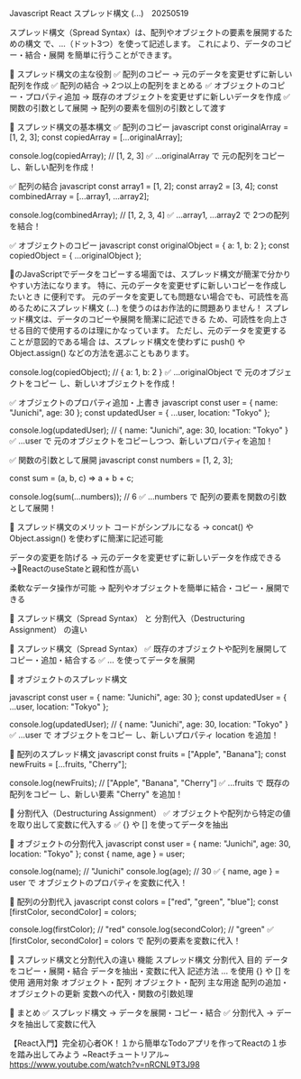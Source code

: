 Javascript React スプレッド構文 (...)　20250519

スプレッド構文（Spread Syntax）は、配列やオブジェクトの要素を展開するための構文 で、...（ドット3つ）を使って記述します。
これにより、データのコピー・結合・展開 を簡単に行うことができます。

🔹 スプレッド構文の主な役割
✅ 配列のコピー → 元のデータを変更せずに新しい配列を作成
✅ 配列の結合 → 2つ以上の配列をまとめる
✅ オブジェクトのコピー・プロパティ追加 → 既存のオブジェクトを変更せずに新しいデータを作成 ✅
関数の引数として展開 → 配列の要素を個別の引数として渡す

🔹 スプレッド構文の基本構文
✅ 配列のコピー
javascript
const originalArray = [1, 2, 3];
const copiedArray = [...originalArray];

console.log(copiedArray); // [1, 2, 3]
✅ ...originalArray で 元の配列をコピー し、新しい配列を作成！


✅ 配列の結合
javascript
const array1 = [1, 2];
const array2 = [3, 4];
const combinedArray = [...array1, ...array2];

console.log(combinedArray); // [1, 2, 3, 4]
✅ ...array1, ...array2 で 2つの配列を結合！

✅ オブジェクトのコピー
javascript
const originalObject = { a: 1, b: 2 };
const copiedObject = { ...originalObject };


🔹のJavaScriptでデータをコピーする場面では、スプレッド構文が簡潔で分かりやすい方法になります。
特に、元のデータを変更せずに新しいコピーを作成したいとき に便利です。
元のデータを変更しても問題ない場合でも、可読性を高めるためにスプレッド構文 (...) を使うのはお作法的に問題ありません！
スプレッド構文は、データのコピーや展開を簡潔に記述できる ため、可読性を向上させる目的で使用するのは理にかなっています。 
ただし、元のデータを変更することが意図的である場合 は、スプレッド構文を使わずに push() や Object.assign() などの方法を選ぶこともあります。


console.log(copiedObject); // { a: 1, b: 2 }
✅ ...originalObject で 元のオブジェクトをコピー し、新しいオブジェクトを作成！

✅ オブジェクトのプロパティ追加・上書き
javascript
const user = { name: "Junichi", age: 30 };
const updatedUser = { ...user, location: "Tokyo" };

console.log(updatedUser); // { name: "Junichi", age: 30, location: "Tokyo" }
✅ ...user で 元のオブジェクトをコピーしつつ、新しいプロパティを追加！

✅ 関数の引数として展開
javascript
const numbers = [1, 2, 3];

const sum = (a, b, c) => a + b + c;

console.log(sum(...numbers)); // 6
✅ ...numbers で 配列の要素を関数の引数として展開！

🚀 スプレッド構文のメリット
コードがシンプルになる → concat() や Object.assign() を使わずに簡潔に記述可能

データの変更を防げる → 元のデータを変更せずに新しいデータを作成できる→🔹ReactのuseStateと親和性が高い

柔軟なデータ操作が可能 → 配列やオブジェクトを簡単に結合・コピー・展開できる



🔹 スプレッド構文（Spread Syntax） と 分割代入（Destructuring Assignment） の違い

🔹 スプレッド構文（Spread Syntax）
✅ 既存のオブジェクトや配列を展開してコピー・追加・結合する
✅ ... を使ってデータを展開

📌 オブジェクトのスプレッド構文

javascript
const user = { name: "Junichi", age: 30 };
const updatedUser = { ...user, location: "Tokyo" };

console.log(updatedUser); // { name: "Junichi", age: 30, location: "Tokyo" }
✅ ...user で オブジェクトをコピー し、新しいプロパティ location を追加！

📌 配列のスプレッド構文
javascript
const fruits = ["Apple", "Banana"];
const newFruits = [...fruits, "Cherry"];

console.log(newFruits); // ["Apple", "Banana", "Cherry"]
✅ ...fruits で 既存の配列をコピー し、新しい要素 "Cherry" を追加！


🔹 分割代入（Destructuring Assignment）
✅ オブジェクトや配列から特定の値を取り出して変数に代入する
✅ {} や [] を使ってデータを抽出

📌 オブジェクトの分割代入
javascript
const user = { name: "Junichi", age: 30, location: "Tokyo" };
const { name, age } = user;

console.log(name); // "Junichi"
console.log(age);  // 30
✅ { name, age } = user で オブジェクトのプロパティを変数に代入！

📌 配列の分割代入
javascript
const colors = ["red", "green", "blue"];
const [firstColor, secondColor] = colors;

console.log(firstColor); // "red"
console.log(secondColor); // "green"
✅ [firstColor, secondColor] = colors で 配列の要素を変数に代入！

🔹 スプレッド構文と分割代入の違い
機能	                    スプレッド構文                  	        分割代入
目的	                データをコピー・展開・結合              	データを抽出・変数に代入
記述方法	                ... を使用	                                {} や [] を使用
適用対象	                オブジェクト・配列	                       オブジェクト・配列
主な用途	            配列の追加・オブジェクトの更新	            変数への代入・関数の引数処理

🚀 まとめ
✅ スプレッド構文 → データを展開・コピー・結合
✅ 分割代入 → データを抽出して変数に代入


【React入門】完全初心者OK！１から簡単なTodoアプリを作ってReactの１歩を踏み出してみよう ~Reactチュートリアル~
https://www.youtube.com/watch?v=nRCNL9T3J98


